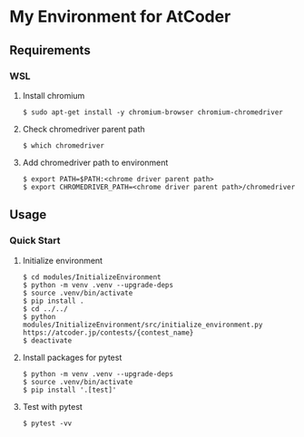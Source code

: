 # My Environment for AtCoder

## Requirements
### WSL
1. Install chromium
    ```
    $ sudo apt-get install -y chromium-browser chromium-chromedriver
    ```
1. Check chromedriver parent path
    ```
    $ which chromedriver
    ```
1. Add chromedriver path to environment
    ```
    $ export PATH=$PATH:<chrome driver parent path>
    $ export CHROMEDRIVER_PATH=<chrome driver parent path>/chromedriver
    ```


## Usage
### Quick Start
1. Initialize environment
    ```
    $ cd modules/InitializeEnvironment
    $ python -m venv .venv --upgrade-deps
    $ source .venv/bin/activate
    $ pip install .
    $ cd ../../
    $ python modules/InitializeEnvironment/src/initialize_environment.py https://atcoder.jp/contests/{contest_name}
    $ deactivate
    ```
1. Install packages for pytest
    ```
    $ python -m venv .venv --upgrade-deps
    $ source .venv/bin/activate
    $ pip install '.[test]'
    ```
1. Test with pytest
    ```
    $ pytest -vv
    ```